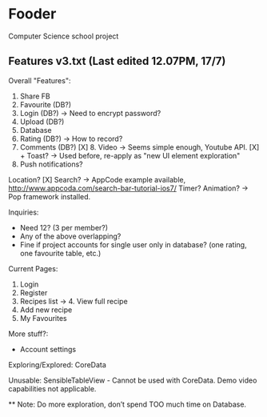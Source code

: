 # Fooder
Computer Science school project

Features v3.txt (Last edited 12.07PM, 17/7)
------------------------------------------------

Overall "Features":
1. Share FB
2. Favourite (DB?)
3. Login (DB?) -> Need to encrypt password?
4. Upload (DB?)
5. Database
6. Rating (DB?) -> How to record?
7. Comments (DB?)
[X] 8. Video -> Seems simple enough, Youtube API.
[X] + Toast? -> Used before, re-apply as "new UI element exploration"
9. Push notifications?

Location?
[X] Search? -> AppCode example available, http://www.appcoda.com/search-bar-tutorial-ios7/
Timer?
Animation? -> Pop framework installed.  

Inquiries:
* Need 12? (3 per member?)
* Any of the above overlapping?
* Fine if project accounts for single user only in database? (one rating, one favourite table, etc.)

Current Pages:
1. Login
2. Register
3. Recipes list
	-> 4. View full recipe
5. Add new recipe
6. My Favourites

More stuff?:
- Account settings

Exploring/Explored:
CoreData

Unusable:
SensibleTableView - Cannot be used with CoreData. Demo video capabilities not applicable.

** Note: Do more exploration, don’t spend TOO much time on Database.
